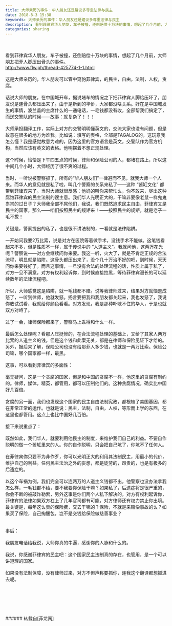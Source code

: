 ```yaml
---
title: 大师亲历的事件：华人朋友还是建议多尊重法律与民主
date: 2018-8-3 15:38
keywords: 大师亲历的事件：华人朋友还是建议多尊重法律与民主
description: 看到菲律宾华人朋友，车子被撞，还倒赔偿十万块的事情，想起了几个月前，大师朋友把菲人脚压出骨头的事件。http://www.flw.ph/thread-425774-1-1.html这是大师亲历的，华人朋友可以管中窥豹菲律宾，的民主，自由，法制，人权，贪腐。话说大师的朋友，在中国城开车，据说堵车的情况之下把菲律宾人脚给压坏了，朋友说是连骨头都压出来了。由于是新到的华侨，大家都没啥关系。好在是中国城发生的事情，波兰盖的主席什么的一通电话，一毛钱都没有收，全部帮我们搞定了，而送交警队的时候——故事：就复杂了！！！大师承担翻译工作，实际上对方的交警明明懂英文的，交流大家也没有问题，但是故意在很多的地方为难我。比如说：填写的表格，全部是TAGALOG的，这玩意我怎么懂？我是感觉故意为难的，因为这里的官方语言是英文，交警队作为官方机构，当然应该有英文的表格。他明摆着不想正规处理。这个时候，恰恰是下午四五点的时候，律师和保险公司的人，都堵在路上，所以这中间几个小时，大师经历了很不爽的过程。当时，一听说被警察抓了，所有的“华人朋友们”一律避而不见，就我大师一个人来。而华人的意见就是私了啦，叫几个警察的关系来私了——这种 “酱缸文化” 都带到菲律宾来了。当时大师就很反感：他妈的叫你来帮忙么，你不敢来，尽出这种腐蚀菲律宾的民主法制的馊主意。我们华人光明正大的，干嘛非要像老鼠一样鬼鬼祟祟的过日子？大师我全部不屌他们，我说，我们既然追求民主自由，菲律宾又是民主的国家，那么——咱们按照民主的规矩来！——按照民主的规矩，就是老子一毛不拔！关键是，警察提出的私了，也是很不讲法制的，一看就是法律陷阱。一开始问我要2万比索，说是对方在医院等着做手术，没钱手术不能做。这笔钱看起来不多，但是性质不一样，属于传说中的 “人道主义”。我就问他，这两万花光呢？警察说——对方会继续问你来要。我这一听，火大了，就是不肯走正规的合法流程，明显就是陷阱。这骨头都压出来了，没个几十万治不好的吧，到时候，天天问你来要钱好了。而且这事情，一旦没有合法的处理流程的话，性质上属于私了，对方一旦不满意，对方有权利起诉你，到时候直接拉黑，等待菲律宾漫长的可以延续数年的法律流程吧。所以，大师感觉这是陷阱，就一毛钱都不赔。说等我律师过来，结果对方就恼羞成怒了，一听到律师，他就发怒。扬言要把我和我朋友都关起来，我也发怒了，我说你敢试试看，我就给你颜色看看。对方发现，我是那种吓唬不住的华人，于是也就双方对峙了。过了一会，律师保险都来了，警察马上乖得和什么一样。最后怎么处理呢？看那人压挺惨的，在合法流程处理的基础上，又给了其家人两万比索的人道主义的钱。但是这个钱和此案无关，都是在律师和保险见证下才给的。另外，据后来了解，保险公司也没有给那菲人多少钱，也就是一两万比索。保险公司嘛，哪个国家都一样，最黑。这事，可以看到菲律宾的多面性：毫无疑问，这是一个贪腐的国家，但是和中国的贪腐不一样，他这里的贪腐有制约的。律师，媒体，精英，都管用，都可以压制他们的。这种贪腐情况，确实比中国好几百倍。贪腐的另一面，我们也发现这个国家的民主自由法制宪政，都根植了美国基因，都在非常正常的运作。也就是说：民主，法制，自由，人权，等形而上学的东西，在这里也都管用。这点上也比中国好几百倍。接下来说重点了：既然如此，我们华人，就要利用他民主的制度，来维护我们自己的利益。不要自作聪明的做一个酱缸里来的人。你的自作聪明，只会把自己坑了，你坑不了任何人。在菲律宾你只要不为非作歹，你可以光明正大的利用其法制民主，用最小的代价，维护自己的利益。任何民主法治之外的妄想，都是徒劳的，昂贵的，也是有极多的后遗症的。以这个车祸为例，我们完全可以连两万的人道主义钱都不出，他警察也没办法拿我怎么样，一毛钱都不给，要不我要你保险干嘛？如果私了，后遗症将是很严重的，你会不断的被敲诈勒索，另外这事是你们两个人私下解决的，对方有权利起诉你，菲律宾的法律如果双方杠上了几年官司都有可能，对方律师还有权力禁止你出境。最关键是，每年这么贵的保险费，交去干嘛的？保险，不就是来赔偿事故的么？如果买了保险，自己掏腰包，岂不是交钱给保险做慈善事业？事后：我朋友电话给我说，大师你真的牛逼，感谢你的人脉和什么的。我说，你感谢菲律宾的民主吧：这个国家民主法制真的存在，也管用，是一个可以讲道理的国家。如果没有法制保障，没有律师过来，对方不但声称要抓你，连我这个翻译都想抓进去呢。
categories: sharing
---
```

<td class="t_f" id="postmessage_1589518">

<br/>
<br/>
看到菲律宾华人朋友，车子被撞，还倒赔偿十万块的事情，想起了几个月前，大师朋友把菲人脚压出骨头的事件。<br/>
<a href="http://www.flw.ph/thread-425774-1-1.html" target="_blank">http://www.flw.ph/thread-425774-1-1.html</a><br/>
<br/>
这是大师亲历的，华人朋友可以管中窥豹菲律宾，的民主，自由，法制，人权，贪腐。<br/>
<br/>
话说大师的朋友，在中国城开车，据说堵车的情况之下把菲律宾人脚给压坏了，朋友说是连骨头都压出来了。由于是新到的华侨，大家都没啥关系。好在是中国城发生的事情，波兰盖的主席什么的一通电话，一毛钱都没有收，全部帮我们搞定了，而送交警队的时候——故事：就复杂了！！！<br/>
<br/>
大师承担翻译工作，实际上对方的交警明明懂英文的，交流大家也没有问题，但是故意在很多的地方为难我。比如说：填写的表格，全部是TAGALOG的，这玩意我怎么懂？我是感觉故意为难的，因为这里的官方语言是英文，交警队作为官方机构，当然应该有英文的表格。他明摆着不想正规处理。<br/>
<br/>
这个时候，恰恰是下午四五点的时候，律师和保险公司的人，都堵在路上，所以这中间几个小时，大师经历了很不爽的过程。<br/>
<br/>
当时，一听说被警察抓了，所有的“华人朋友们”一律避而不见，就我大师一个人来。而华人的意见就是私了啦，叫几个警察的关系来私了——这种 “酱缸文化” 都带到菲律宾来了。当时大师就很反感：他妈的叫你来帮忙么，你不敢来，尽出这种腐蚀菲律宾的民主法制的馊主意。我们华人光明正大的，干嘛非要像老鼠一样鬼鬼祟祟的过日子？大师我全部不屌他们，我说，我们既然追求民主自由，菲律宾又是民主的国家，那么——咱们按照民主的规矩来！——按照民主的规矩，就是老子一毛不拔！<br/>
<br/>
关键是，警察提出的私了，也是很不讲法制的，一看就是法律陷阱。<br/>
<br/>
一开始问我要2万比索，说是对方在医院等着做手术，没钱手术不能做。这笔钱看起来不多，但是性质不一样，属于传说中的 “人道主义”。我就问他，这两万花光呢？警察说——对方会继续问你来要。我这一听，火大了，就是不肯走正规的合法流程，明显就是陷阱。这骨头都压出来了，没个几十万治不好的吧，到时候，天天问你来要钱好了。而且这事情，一旦没有合法的处理流程的话，性质上属于私了，对方一旦不满意，对方有权利起诉你，到时候直接拉黑，等待菲律宾漫长的可以延续数年的法律流程吧。<br/>
<br/>
所以，大师感觉这是陷阱，就一毛钱都不赔。说等我律师过来，结果对方就恼羞成怒了，一听到律师，他就发怒。扬言要把我和我朋友都关起来，我也发怒了，我说你敢试试看，我就给你颜色看看。对方发现，我是那种吓唬不住的华人，于是也就双方对峙了。<br/>
<br/>
过了一会，律师保险都来了，警察马上乖得和什么一样。<br/>
<br/>
最后怎么处理呢？看那人压挺惨的，在合法流程处理的基础上，又给了其家人两万比索的人道主义的钱。但是这个钱和此案无关，都是在律师和保险见证下才给的。另外，据后来了解，保险公司也没有给那菲人多少钱，也就是一两万比索。保险公司嘛，哪个国家都一样，最黑。<br/>
<br/>
这事，可以看到菲律宾的多面性：<br/>
<br/>
毫无疑问，这是一个贪腐的国家，但是和中国的贪腐不一样，他这里的贪腐有制约的。律师，媒体，精英，都管用，都可以压制他们的。这种贪腐情况，确实比中国好几百倍。<br/>
<br/>
贪腐的另一面，我们也发现这个国家的民主自由法制宪政，都根植了美国基因，都在非常正常的运作。也就是说：民主，法制，自由，人权，等形而上学的东西，在这里也都管用。这点上也比中国好几百倍。<br/>
<br/>
接下来说重点了：<br/>
<br/>
既然如此，我们华人，就要利用他民主的制度，来维护我们自己的利益。不要自作聪明的做一个酱缸里来的人。你的自作聪明，只会把自己坑了，你坑不了任何人。<br/>
<br/>
在菲律宾你只要不为非作歹，你可以光明正大的利用其法制民主，用最小的代价，维护自己的利益。任何民主法治之外的妄想，都是徒劳的，昂贵的，也是有极多的后遗症的。<br/>
<br/>
以这个车祸为例，我们完全可以连两万的人道主义钱都不出，他警察也没办法拿我怎么样，一毛钱都不给，要不我要你保险干嘛？如果私了，后遗症将是很严重的，你会不断的被敲诈勒索，另外这事是你们两个人私下解决的，对方有权利起诉你，菲律宾的法律如果双方杠上了几年官司都有可能，对方律师还有权力禁止你出境。最关键是，每年这么贵的保险费，交去干嘛的？保险，不就是来赔偿事故的么？如果买了保险，自己掏腰包，岂不是交钱给保险做慈善事业？<br/>
<br/>
<br/>
事后：<br/>
<br/>
我朋友电话给我说，大师你真的牛逼，感谢你的人脉和什么的。<br/>
<br/>
我说，你感谢菲律宾的民主吧：这个国家民主法制真的存在，也管用，是一个可以讲道理的国家。<br/>
<br/>
如果没有法制保障，没有律师过来，对方不但声称要抓你，连我这个翻译都想抓进去呢。<br/>
<br/>
<br/>
<br/>
<br/>
<br/>
<br/>
</td>
###### 转载自[菲龙网]